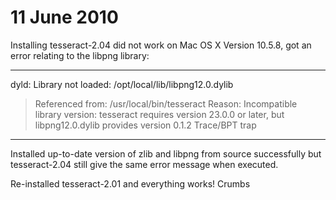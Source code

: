 # 11 June 2010 #

Installing tesseract-2.04 did not work on Mac OS X Version 10.5.8, got an error relating to the libpng library:

---

dyld: Library not loaded: /opt/local/lib/libpng12.0.dylib
> Referenced from: /usr/local/bin/tesseract
> Reason: Incompatible library version: tesseract requires version 23.0.0 or later, but libpng12.0.dylib provides version 0.1.2
Trace/BPT trap

---


Installed up-to-date version of zlib and libpng from source successfully but tesseract-2.04 still give the same error message when executed.

Re-installed tesseract-2.01 and everything works! Crumbs